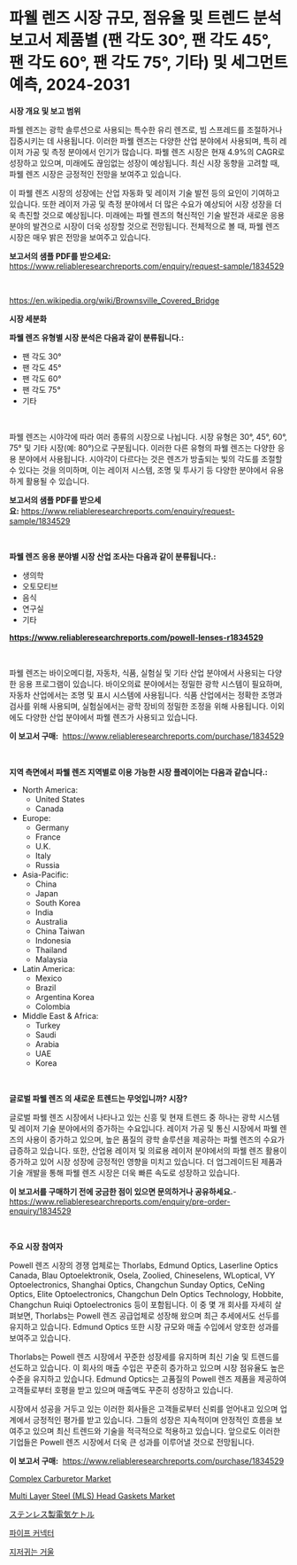 <p><h1>파웰 렌즈 시장 규모, 점유율 및 트렌드 분석 보고서 제품별 (팬 각도 30°, 팬 각도 45°, 팬 각도 60°, 팬 각도 75°, 기타) 및 세그먼트 예측, 2024-2031</h1></p><p><strong>시장 개요 및 보고 범위</strong></p>
<p><p>파웰 렌즈는 광학 솔루션으로 사용되는 특수한 유리 렌즈로, 빔 스프레드를 조절하거나 집중시키는 데 사용됩니다. 이러한 파웰 렌즈는 다양한 산업 분야에서 사용되며, 특히 레이저 가공 및 측정 분야에서 인기가 많습니다. 파웰 렌즈 시장은 현재 4.9%의 CAGR로 성장하고 있으며, 미래에도 끊임없는 성장이 예상됩니다. 최신 시장 동향을 고려할 때, 파웰 렌즈 시장은 긍정적인 전망을 보여주고 있습니다.</p><p>이 파웰 렌즈 시장의 성장에는 산업 자동화 및 레이저 기술 발전 등의 요인이 기여하고 있습니다. 또한 레이저 가공 및 측정 분야에서 더 많은 수요가 예상되어 시장 성장을 더욱 촉진할 것으로 예상됩니다. 미래에는 파웰 렌즈의 혁신적인 기술 발전과 새로운 응용 분야의 발견으로 시장이 더욱 성장할 것으로 전망됩니다. 전체적으로 볼 때, 파웰 렌즈 시장은 매우 밝은 전망을 보여주고 있습니다.</p></p>
<p><strong>보고서의 샘플 PDF를 받으세요:</strong> <a href="https://www.reliableresearchreports.com/enquiry/request-sample/1834529">https://www.reliableresearchreports.com/enquiry/request-sample/1834529</a></p>
<p>&nbsp;</p>
<p><a href="https://en.wikipedia.org/wiki/Brownsville_Covered_Bridge">https://en.wikipedia.org/wiki/Brownsville_Covered_Bridge</a></p>
<p><strong>시장 세분화</strong></p>
<p><strong>파웰 렌즈 유형별 시장 분석은 다음과 같이 분류됩니다.:</strong></p>
<p><ul><li>팬 각도 30°</li><li>팬 각도 45°</li><li>팬 각도 60°</li><li>팬 각도 75°</li><li>기타</li></ul></p>
<p>&nbsp;</p>
<p><p>파웰 렌즈는 시야각에 따라 여러 종류의 시장으로 나뉩니다. 시장 유형은 30°, 45°, 60°, 75° 및 기타 시장(예: 80°)으로 구분됩니다. 이러한 다른 유형의 파웰 렌즈는 다양한 응용 분야에서 사용됩니다. 시야각이 다르다는 것은 렌즈가 방출되는 빛의 각도를 조절할 수 있다는 것을 의미하며, 이는 레이저 시스템, 조명 및 투사기 등 다양한 분야에서 유용하게 활용될 수 있습니다.</p></p>
<p><strong>보고서의 샘플 PDF를 받으세요:</strong>&nbsp;<a href="https://www.reliableresearchreports.com/enquiry/request-sample/1834529">https://www.reliableresearchreports.com/enquiry/request-sample/1834529</a></p>
<p>&nbsp;</p>
<p><strong> 파웰 렌즈 응용 분야별 시장 산업 조사는 다음과 같이 분류됩니다.:</strong></p>
<p><ul><li>생의학</li><li>오토모티브</li><li>음식</li><li>연구실</li><li>기타</li></ul></p>
<p><strong><a href="https://www.reliableresearchreports.com/powell-lenses-r1834529">https://www.reliableresearchreports.com/powell-lenses-r1834529</a></strong></p>
<p>&nbsp;</p>
<p><p>파웰 렌즈는 바이오메디컬, 자동차, 식품, 실험실 및 기타 산업 분야에서 사용되는 다양한 응용 프로그램이 있습니다. 바이오의료 분야에서는 정밀한 광학 시스템이 필요하며, 자동차 산업에서는 조명 및 표시 시스템에 사용됩니다. 식품 산업에서는 정확한 조명과 검사를 위해 사용되며, 실험실에서는 광학 장비의 정밀한 조정을 위해 사용됩니다. 이외에도 다양한 산업 분야에서 파웰 렌즈가 사용되고 있습니다.</p></p>
<p><strong>이 보고서 구매:</strong>&nbsp; <a href="https://www.reliableresearchreports.com/purchase/1834529">https://www.reliableresearchreports.com/purchase/1834529</a></p>
<p>&nbsp;</p>
<p><strong>지역 측면에서 파웰 렌즈 지역별로 이용 가능한 시장 플레이어는 다음과 같습니다.:</strong></p>
<p><ul>
    <li>
        North America:
        <ul>
            <li>United States</li>
            <li>Canada</li>
        </ul>
    </li>
    <li>
        Europe:
        <ul>
            <li>Germany</li>
            <li>France</li>
            <li>U.K.</li>
            <li>Italy</li>
            <li>Russia</li>
        </ul>
    </li>
    <li>
        Asia-Pacific:
        <ul>
            <li>China</li>
            <li>Japan</li>
            <li>South Korea</li>
            <li>India</li>
            <li>Australia</li>
            <li>China Taiwan</li>
            <li>Indonesia</li>
            <li>Thailand</li>
            <li>Malaysia</li>
        </ul>
    </li>
    <li>
        Latin America:
        <ul>
            <li>Mexico</li>
            <li>Brazil</li>
            <li>Argentina Korea</li>
            <li>Colombia</li>
        </ul>
    </li>
    <li>
        Middle East & Africa:
        <ul>
            <li>Turkey</li>
            <li>Saudi</li>
            <li>Arabia</li>
            <li>UAE</li>
            <li>Korea</li>
        </ul>
    </li>
    </ul></p>
<p>&nbsp;</p>
<p><strong>글로벌 파웰 렌즈 의 새로운 트렌드는 무엇입니까? 시장?</strong></p>
<p><p>글로벌 파웰 렌즈 시장에서 나타나고 있는 신흥 및 현재 트렌드 중 하나는 광학 시스템 및 레이저 기술 분야에서의 증가하는 수요입니다. 레이저 가공 및 통신 시장에서 파웰 렌즈의 사용이 증가하고 있으며, 높은 품질의 광학 솔루션을 제공하는 파웰 렌즈의 수요가 급증하고 있습니다. 또한, 산업용 레이저 및 의료용 레이저 분야에서의 파웰 렌즈 활용이 증가하고 있어 시장 성장에 긍정적인 영향을 미치고 있습니다. 더 업그레이드된 제품과 기술 개발을 통해 파웰 렌즈 시장은 더욱 빠른 속도로 성장하고 있습니다.</p></p>
<p><strong>이 보고서를 구매하기 전에 궁금한 점이 있으면 문의하거나 공유하세요.</strong>- <a href="https://www.reliableresearchreports.com/enquiry/pre-order-enquiry/1834529">https://www.reliableresearchreports.com/enquiry/pre-order-enquiry/1834529</a></p>
<p>&nbsp;</p>
<p><strong>주요 시장 참여자</strong></p>
<p><p>Powell 렌즈 시장의 경쟁 업체로는 Thorlabs, Edmund Optics, Laserline Optics Canada, Blau Optoelektronik, Osela, Zoolied, Chineselens, WLoptical, VY Optoelectronics, Shanghai Optics, Changchun Sunday Optics, CeNing Optics, Elite Optoelectronics, Changchun Deln Optics Technology, Hobbite, Changchun Ruiqi Optoelectronics 등이 포함됩니다. 이 중 몇 개 회사를 자세히 살펴보면, Thorlabs는 Powell 렌즈 공급업체로 성장해 왔으며 최근 추세에서도 선두를 유지하고 있습니다. Edmund Optics 또한 시장 규모와 매출 수입에서 양호한 성과를 보여주고 있습니다.</p><p>Thorlabs는 Powell 렌즈 시장에서 꾸준한 성장세를 유지하며 최신 기술 및 트렌드를 선도하고 있습니다. 이 회사의 매출 수입은 꾸준히 증가하고 있으며 시장 점유율도 높은 수준을 유지하고 있습니다. Edmund Optics는 고품질의 Powell 렌즈 제품을 제공하여 고객들로부터 호평을 받고 있으며 매출액도 꾸준히 성장하고 있습니다.</p><p>시장에서 성공을 거두고 있는 이러한 회사들은 고객들로부터 신뢰를 얻어내고 있으며 업계에서 긍정적인 평가를 받고 있습니다. 그들의 성장은 지속적이며 안정적인 흐름을 보여주고 있으며 최신 트렌드와 기술을 적극적으로 적용하고 있습니다. 앞으로도 이러한 기업들은 Powell 렌즈 시장에서 더욱 큰 성과를 이루어낼 것으로 전망됩니다.</p></p>
<p><strong>이 보고서 구매:</strong>&nbsp;&nbsp;<a href="https://www.reliableresearchreports.com/purchase/1834529">https://www.reliableresearchreports.com/purchase/1834529</a></p>
<p><p><a href="https://issuu.com/reportprime-2/docs/complex-carburetor-market-size-2030.pptx">Complex Carburetor Market</a></p><p><a href="https://medium.com/@luke.bailey5468/analyzing-multi-layer-steel-mls-head-gaskets-market-dynamics-and-growth-drivers-and-forecasted-33c72807b1d2">Multi Layer Steel (MLS) Head Gaskets Market</a></p><p><a href="https://github.com/roulaayoub-saad/Market-Research-Report-List-3/blob/main/335749853789.md">ステンレス製電気ケトル</a></p><p><a href="https://medium.com/@uisoxxuy65/2024%EB%85%84%EB%B6%80%ED%84%B0-2031%EB%85%84%EA%B9%8C%EC%A7%80%EC%9D%98-%ED%8C%8C%EC%9D%B4%ED%94%84-%EC%BB%A4%EB%84%A5%ED%84%B0-%EC%8B%9C%EC%9E%A5-%EC%A0%90%EC%9C%A0%EC%9C%A8%EA%B3%BC-%EA%B2%BD%EC%9F%81%EC%A0%81-%EA%B2%BD%EA%B4%80%EC%97%90-%EB%8C%80%ED%95%9C-%ED%86%B5%EC%B0%B0%EB%A0%A5-59be44140134">파이프 커넥터</a></p><p><a href="https://github.com/KellyLyncyh543964/Market-Research-Report-List-3/blob/main/777737968555.md">지저귀는 거울</a></p></p>